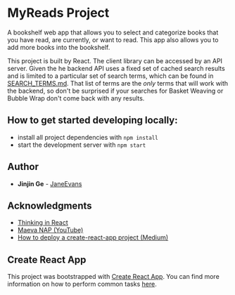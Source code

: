 # MyReads Project

A bookshelf web app that allows you to select and categorize books that you have read, are currently, or want to read. This app also allows you to add more books into the bookshelf.

This project is built by React. The client library can be accessed by an API server. Given the he backend API uses a fixed set of cached search results and is limited to a particular set of search terms, which can be found in [SEARCH_TERMS.md](SEARCH_TERMS.md). That list of terms are the _only_ terms that will work with the backend, so don't be surprised if your searches for Basket Weaving or Bubble Wrap don't come back with any results.


## How to get started developing locally:

* install all project dependencies with `npm install`
* start the development server with `npm start`

## Author
* **Jinjin Ge** - [JaneEvans](https://janeevans.github.io/my-portfolio-website)

## Acknowledgments

* [Thinking in React](https://reactjs.org/docs/thinking-in-react.html)
* [Maeva NAP (YouTube)](https://www.youtube.com/channel/UCqKeTmQIyIXxSSKfFdfbnIg)
* [How to deploy a create-react-app project (Medium)](https://medium.freecodecamp.org/surge-vs-github-pages-deploying-a-create-react-app-project-c0ecbf317089)

## Create React App

This project was bootstrapped with [Create React App](https://github.com/facebookincubator/create-react-app). You can find more information on how to perform common tasks [here](https://github.com/facebookincubator/create-react-app/blob/master/packages/react-scripts/template/README.md).


